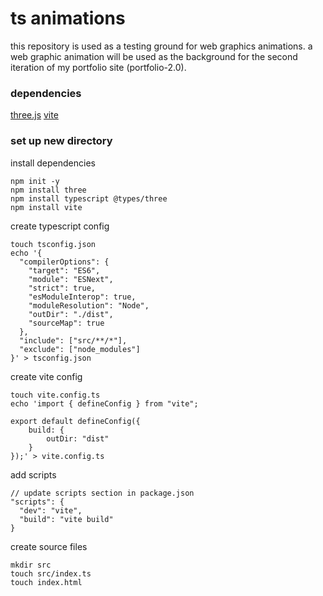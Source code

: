 # ts animations

this repository is used as a testing ground for web graphics animations. a web graphic animation will be used as the background for the second iteration of my portfolio site (portfolio-2.0).


### dependencies

[three.js](https://threejs.org/)
[vite](https://vite.dev/) 


### set up new directory

install dependencies

```
npm init -y
npm install three
npm install typescript @types/three
npm install vite
```

create typescript config

```
touch tsconfig.json
echo '{
  "compilerOptions": {
    "target": "ES6",
    "module": "ESNext",
    "strict": true,
    "esModuleInterop": true,
    "moduleResolution": "Node",
    "outDir": "./dist",
    "sourceMap": true
  },
  "include": ["src/**/*"],
  "exclude": ["node_modules"]
}' > tsconfig.json
```

create vite config

```
touch vite.config.ts
echo 'import { defineConfig } from "vite";

export default defineConfig({
    build: {
        outDir: "dist"
    }
});' > vite.config.ts
```

add scripts

```
// update scripts section in package.json
"scripts": {
  "dev": "vite",
  "build": "vite build"
}
```

create source files

```
mkdir src
touch src/index.ts
touch index.html
```
